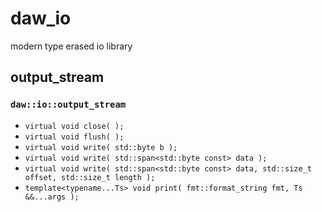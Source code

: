 # daw_io
modern type erased io library

## output_stream
### `daw::io::output_stream`
  - `virtual void close( );`
  - `virtual void flush( );`
  - `virtual void write( std::byte b );`
  - `virtual void write( std::span<std::byte const> data );`
  - `virtual void write( std::span<std::byte const> data, std::size_t offset, std::size_t length );`
  - `template<typename...Ts> void print( fmt::format_string fmt, Ts &&...args );`
  
